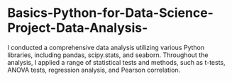# Basics-Python-for-Data-Science-Project-Data-Analysis-
I conducted a comprehensive data analysis utilizing various Python libraries, including pandas, scipy.stats, and seaborn. Throughout the analysis, I applied a range of statistical tests and methods, such as t-tests, ANOVA tests, regression analysis, and Pearson correlation.
